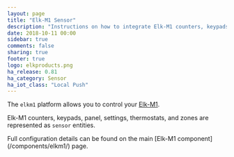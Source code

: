 ```yaml
---
layout: page
title: "Elk-M1 Sensor"
description: "Instructions on how to integrate Elk-M1 counters, keypads, panel, settings, thermostats, and zones."
date: 2018-10-11 00:00
sidebar: true
comments: false
sharing: true
footer: true
logo: elkproducts.png
ha_release: 0.81
ha_category: Sensor
ha_iot_class: "Local Push"
---
```


The `elkm1` platform allows you to control your [Elk-M1](https://www.elkproducts.com/m1_controls.html).

Elk-M1 counters, keypads, panel, settings, thermostats, and zones are represented as `sensor` entities.

<p class='note'>
Full configuration details can be found on the main [Elk-M1 component](/components/elkm1/) page.
</p>
